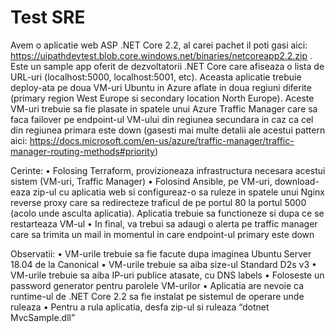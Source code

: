 # Test SRE

Avem o aplicatie web ASP .NET Core 2.2, al carei pachet il poti gasi aici: https://uipathdevtest.blob.core.windows.net/binaries/netcoreapp2.2.zip . Este un sample app oferit de dezvoltatorii .NET Core care afiseaza o lista de URL-uri (localhost:5000, localhost:5001, etc).
Aceasta aplicatie trebuie deploy-ata pe doua VM-uri Ubuntu in Azure aflate in doua regiuni diferite (primary region West Europe si secondary location North Europe). Aceste VM-uri trebuie sa fie plasate in spatele unui Azure Traffic Manager care sa faca failover pe endpoint-ul VM-ului din regiunea secundara in caz ca cel din regiunea primara este down (gasesti mai multe detalii ale acestui pattern aici: https://docs.microsoft.com/en-us/azure/traffic-manager/traffic-manager-routing-methods#priority) 

Cerinte:
    • Folosing Terraform, provizioneaza infrastructura necesara acestui sistem (VM-uri, Traffic Manager)
    • Folosind Ansible, pe VM-uri, download-eaza zip-ul cu aplicatia web si configureaz-o sa ruleze in spatele unui Nginx reverse proxy care sa redirecteze traficul de pe portul 80 la portul 5000 (acolo unde asculta aplicatia). Aplicatia trebuie sa functioneze si dupa ce se restarteaza VM-ul
    • In final, va trebui sa adaugi o alerta pe traffic manager care sa trimita un mail in momentul in care endpoint-ul primary este down

Observatii:
    • VM-urile trebuie sa fie facute dupa imaginea Ubuntu Server 18.04 de la Canonical
    • VM-urile trebuie sa aiba size-ul Standard D2s v3
    • VM-urile trebuie sa aiba IP-uri publice atasate, cu DNS labels
    • Foloseste un password generator pentru parolele VM-urilor
    • Aplicatia are nevoie ca runtime-ul de .NET Core 2.2 sa fie instalat pe sistemul de operare unde ruleaza
    • Pentru a rula aplicatia, desfa zip-ul si ruleaza “dotnet MvcSample.dll”